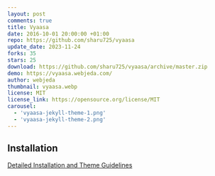 ```yaml
---
layout: post
comments: true
title: Vyaasa
date: 2016-10-01 20:00:00 +01:00
repo: https://github.com/sharu725/vyaasa
update_date: 2023-11-24
forks: 35
stars: 25
download: https://github.com/sharu725/vyaasa/archive/master.zip
demo: https://vyaasa.webjeda.com/
author: webjeda
thumbnail: vyaasa.webp
license: MIT
license_link: https://opensource.org/license/MIT
carousel:
  - 'vyaasa-jekyll-theme-1.png'
  - 'vyaasa-jekyll-theme-2.png'
---
```


## Installation

[Detailed Installation and Theme Guidelines](https://vyaasa.webjeda.com/documentation/#installation)
